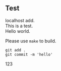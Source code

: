 ## Test
localhost add.<br>
This is a test.<br>
Hello world.<br>

Please use ``make`` to build.<br>
```
git add .
git commit -m 'hello'
```

123
